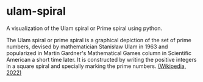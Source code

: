 # ulam-spiral
 A visualization of the Ulam spiral or Prime spiral using python.

The Ulam spiral or prime spiral is a graphical depiction of the set of prime numbers, devised by mathematician Stanisław Ulam in 1963 and popularized in Martin Gardner's Mathematical Games column in Scientific American a short time later. It is constructed by writing the positive integers in a square spiral and specially marking the prime numbers. [(Wikipedia, 2022)](https://en.wikipedia.org/wiki/Ulam_spiral)
